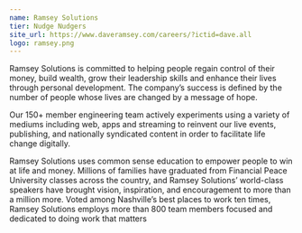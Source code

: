 ```yaml
---
name: Ramsey Solutions
tier: Nudge Nudgers
site_url: https://www.daveramsey.com/careers/?ictid=dave.all
logo: ramsey.png
---
```


Ramsey Solutions is committed to helping people regain control of their money, build wealth, grow their leadership skills and enhance their lives through personal development. The company’s success is defined by the number of people whose lives are changed by a message of hope. 
 
Our 150+ member engineering team actively experiments using a variety of mediums including web, apps and streaming to reinvent our live events, publishing, and nationally syndicated content in order to facilitate life change digitally.
 
Ramsey Solutions uses common sense education to empower people to win at life and money. Millions of families have graduated from Financial Peace University classes across the country, and Ramsey Solutions’ world-class speakers have brought vision, inspiration, and encouragement to more than a million more. Voted among Nashville’s best places to work ten times, Ramsey Solutions employs more than 800 team members focused and dedicated to doing work that matters
